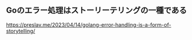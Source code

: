 
## Goのエラー処理はストーリーテリングの一種である

https://preslav.me/2023/04/14/golang-error-handling-is-a-form-of-storytelling/